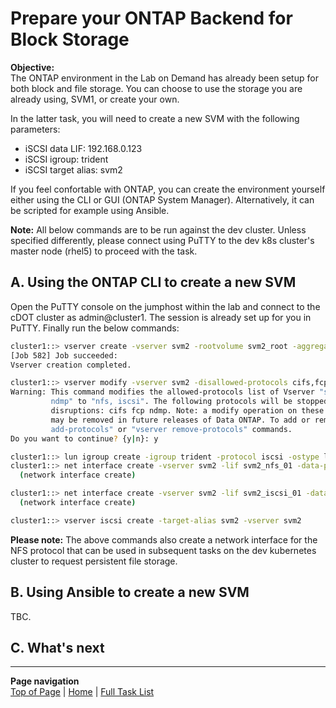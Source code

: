 # Prepare your ONTAP Backend for Block Storage

**Objective:**  
The ONTAP environment in the Lab on Demand has already been setup for both block and file storage.
You can choose to use the storage you are already using, SVM1, or create your own.

In the latter task, you will need to create a new SVM with the following parameters:  

- iSCSI data LIF: 192.168.0.123
- iSCSI igroup: trident
- iSCSI target alias: svm2

If you feel confortable with ONTAP, you can create the environment yourself either using the CLI or GUI (ONTAP System Manager).
Alternatively, it can be scripted for example using Ansible.

**Note:** All below commands are to be run against the dev cluster. Unless specified differently, please connect using PuTTY to the dev k8s cluster's master node (rhel5) to proceed with the task.  

## A. Using the ONTAP CLI to create a new SVM

Open the PuTTY console on the jumphost within the lab and connect to the cDOT cluster as admin@cluster1. The session is already set up for you in PuTTY. Finally run the below commands:  

```bash
cluster1::> vserver create -vserver svm2 -rootvolume svm2_root -aggregate aggr2  -data-services data-iscsi,data-nfs
[Job 582] Job succeeded:
Vserver creation completed.

cluster1::> vserver modify -vserver svm2 -disallowed-protocols cifs,fcp,ndmp -aggr-list aggr1,aggr2  
Warning: This command modifies the allowed-protocols list of Vserver "svm2" from "nfs cifs fcp iscsi
         ndmp" to "nfs, iscsi". The following protocols will be stopped, potentially causing data
         disruptions: cifs fcp ndmp. Note: a modify operation on these parameters is deprecated and
         may be removed in future releases of Data ONTAP. To add or remove protocols use the "vserver
         add-protocols" or "vserver remove-protocols" commands.
Do you want to continue? {y|n}: y

cluster1::> lun igroup create -igroup trident -protocol iscsi -ostype linux -vserver svm2  
cluster1::> net interface create -vserver svm2 -lif svm2_nfs_01 -data-protocol nfs -home-node cluster1-01 -home-port e0d -subnet-name Demo -firewall-policy data
  (network interface create)

cluster1::> net interface create -vserver svm2 -lif svm2_iscsi_01 -data-protocol iscsi -home-node cluster1-01 -home-port e0d -address 192.168.0.123 -netmask 255.255.255.0 -firewall-policy data
  (network interface create)

cluster1::> vserver iscsi create -target-alias svm2 -vserver svm2  
```

**Please note:** The above commands also create a network interface for the NFS protocol that can be used in subsequent tasks on the dev kubernetes cluster to request persistent file storage.  

## B. Using Ansible to create a new SVM

TBC.

## C. What's next

---
**Page navigation**  
[Top of Page](#top) | [Home](/README.md) | [Full Task List](/README.md#prod-k8s-cluster-tasks)
